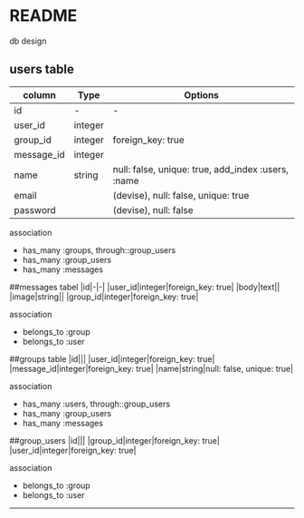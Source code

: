 # README

db design

## users table
|column|Type|Options|
|------|----|-------|
|id|-|-|
|user_id|integer||
|group_id|integer|foreign_key: true|
|message_id|integer||
|name|string|null: false, unique: true, add_index :users, :name|
|email||(devise), null: false, unique: true|
|password||(devise), null: false|

association
- has_many :groups, through::group_users
- has_many :group_users
- has_many :messages


##messages tabel
|id|-|-|
|user_id|integer|foreign_key: true|
|body|text||
|image|string||
|group_id|integer|foreign_key: true|

association
- belongs_to :group
- belongs_to :user

##groups table
|id|||
|user_id|integer|foreign_key: true|
|message_id|integer|foreign_key: true|
|name|string|null: false, unique: true|

association
- has_many :users, through::group_users
- has_many :group_users
- has_many :messages


##group_users
|id|||
|group_id|integer|foreign_key: true|
|user_id|integer|foreign_key: true|


association
- belongs_to :group
- belongs_to :user

-----------------------------------